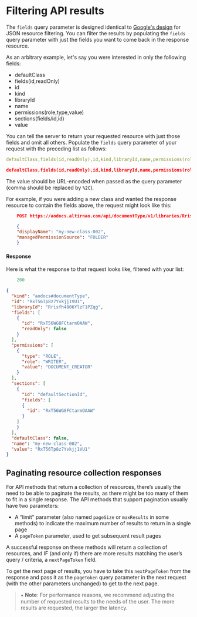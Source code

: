 # Filtering API results

The `fields` query parameter is designed identical to [Google's design](https://developers.google.com/drive/api/v3/fields-parameter) for JSON resource filtering. You can filter the results by populating the ```fields``` query parameter with just the fields you want to come back in the response resource.

As an arbitrary example,  let's say you were interested in only the following fields:

*   defaultClass
*   fields(id,readOnly)
*   id
*   kind
*   libraryId
*   name
*   permissions(role,type,value)
*   sections(fields/id,id)
*   value

You can tell the server to return your requested resource with just those fields and omit all others. Populate the ```fields``` query parameter of your request with the preceding list as follows:

```yaml
defaultClass,fields(id,readOnly),id,kind,libraryId,name,permissions(role,type,value),sections(fields/id,id),value
```

```json
defaultClass,fields(id,readOnly),id,kind,libraryId,name,permissions(role,type,value),sections(fields/id,id),value
```


The value should be URL-encoded when passed as the query parameter (comma should be replaced by `%2C`).

For example, if you were adding a new class and wanted the response resource to contain the fields above, the request might look like this:


```json
    POST https://aodocs.altirnao.com/api/documentType/v1/libraries/Rrisfh406YlzF1PZqg/documentTypes?fields=defaultClass%2Cfields(id%2CreadOnly)%2Cid%2Ckind%2ClibraryId%2Cname%2Cpermissions(role%2Ctype%2Cvalue)%2Csections(fields%2Fid%2Cid)%2Cvalue

    {
    "displayName": "my-new-class-002",
    "managedPermissionSource": "FOLDER"
    }
```

#### Response

Here is what the response to that request looks like, filtered with your list:

```yaml
    200
```


```json
{
  "kind": "aodocs#documentType",
  "id": "RxT56Tp8z7Yvkjj1VU1",
  "libraryId": "Rrisfh4806YlzF1PZqg",
  "fields": [
    {
      "id": "RxT56WG8FCtarmOAAW",
      "readOnly": false
    }
  ],
  "permissions": [
    {
      "type": "ROLE",
      "role": "WRITER",
      "value": "DOCUMENT_CREATOR"
    }
  ],
  "sections": [
    {
      "id": "defaultSectionId",
      "fields": [
      {
        "id": "RxT56WG8FCtarmOAAW"
      }
    ]
    }
  ],
  "defaultClass": false,
  "name": "my-new-class-002",
  "value": "RxT56Tp8z7Yvkjj1VU1"
}
```


## Paginating resource collection responses

For API methods that return a collection of resources, there’s usually the need to be able to paginate the results, as there might be too many of them to fit in a single response. The API methods that support pagination usually have two parameters:


*   A “limit” parameter (also named `pageSize` or `maxResults` in some methods) to indicate the maximum number of results to return in a single page
*   A `pageToken` parameter, used to get subsequent result pages

A successful response on these methods will return a collection of resources, and IF (and only if) there are more results matching the user’s query / criteria, a `nextPageToken` field.

To get the next page of results, you have to take this ```nextPageToken``` from the response and pass it as the ```pageToken``` query parameter in the next request (with the other parameters unchanged) to get to the next page.

> ⭑  **Note**: For performance reasons, we recommend adjusting the number of requested results to the needs of the user. The more results are requested, the larger the latency.